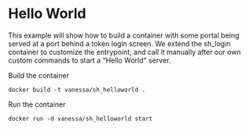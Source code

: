 # Hello World

This example will show how to build a container with some portal being served
at a port behind a token login screen. We extend the sh_login container 
to customize the entrypoint, and call it manually after our own custom commands to start
a "Hello World" server. 

Build the container

```
docker build -t vanessa/sh_helloworld .
```

Run the container

```
docker run -d vanessa/sh_helloworld start
```
